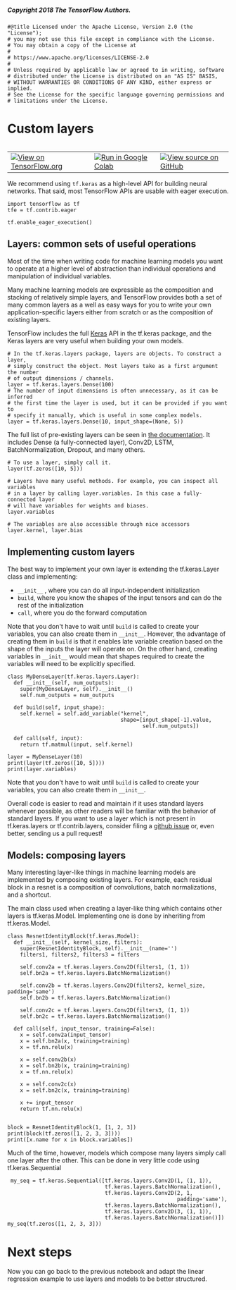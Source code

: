 
##### Copyright 2018 The TensorFlow Authors.


```
#@title Licensed under the Apache License, Version 2.0 (the "License");
# you may not use this file except in compliance with the License.
# You may obtain a copy of the License at
#
# https://www.apache.org/licenses/LICENSE-2.0
#
# Unless required by applicable law or agreed to in writing, software
# distributed under the License is distributed on an "AS IS" BASIS,
# WITHOUT WARRANTIES OR CONDITIONS OF ANY KIND, either express or implied.
# See the License for the specific language governing permissions and
# limitations under the License.
```

# Custom layers

<table class="tfo-notebook-buttons" align="left">
  <td>
    <a target="_blank" href="https://www.tensorflow.org/tutorials/eager/custom_layers"><img src="https://www.tensorflow.org/images/tf_logo_32px.png" />View on TensorFlow.org</a>
  </td>
  <td>
    <a target="_blank" href="https://colab.research.google.com/github/tensorflow/docs/blob/master/site/en/tutorials/eager/custom_layers.ipynb"><img src="https://www.tensorflow.org/images/colab_logo_32px.png" />Run in Google Colab</a>
  </td>
  <td>
    <a target="_blank" href="https://github.com/tensorflow/docs/blob/master/site/en/tutorials/eager/custom_layers.ipynb"><img src="https://www.tensorflow.org/images/GitHub-Mark-32px.png" />View source on GitHub</a>
  </td>
</table>

We recommend using `tf.keras` as a high-level API for building neural networks. That said, most TensorFlow APIs are usable with eager execution.



```
import tensorflow as tf
tfe = tf.contrib.eager

tf.enable_eager_execution()
```

## Layers: common sets of useful operations

Most of the time when writing code for machine learning models you want to operate at a higher level of abstraction than individual operations and manipulation of individual variables.

Many machine learning models are expressible as the composition and stacking of relatively simple layers, and TensorFlow provides both a set of many common layers as a well as easy ways for you to write your own application-specific layers either from scratch or as the composition of existing layers.

TensorFlow includes the full [Keras](https://keras.io) API in the tf.keras package, and the Keras layers are very useful when building your own models.



```
# In the tf.keras.layers package, layers are objects. To construct a layer,
# simply construct the object. Most layers take as a first argument the number
# of output dimensions / channels.
layer = tf.keras.layers.Dense(100)
# The number of input dimensions is often unnecessary, as it can be inferred
# the first time the layer is used, but it can be provided if you want to 
# specify it manually, which is useful in some complex models.
layer = tf.keras.layers.Dense(10, input_shape=(None, 5))
```

The full list of pre-existing layers can be seen in [the documentation](https://www.tensorflow.org/api_docs/python/tf/keras/layers). It includes Dense (a fully-connected layer),
Conv2D, LSTM, BatchNormalization, Dropout, and many others.


```
# To use a layer, simply call it.
layer(tf.zeros([10, 5]))
```


```
# Layers have many useful methods. For example, you can inspect all variables
# in a layer by calling layer.variables. In this case a fully-connected layer
# will have variables for weights and biases.
layer.variables
```


```
# The variables are also accessible through nice accessors
layer.kernel, layer.bias
```

## Implementing custom layers
The best way to implement your own layer is extending the tf.keras.Layer class and implementing:
  *  `__init__` , where you can do all input-independent initialization
  * `build`, where you know the shapes of the input tensors and can do the rest of the initialization
  * `call`, where you do the forward computation

Note that you don't have to wait until `build` is called to create your variables, you can also create them in `__init__`. However, the advantage of creating them in `build` is that it enables late variable creation based on the shape of the inputs the layer will operate on. On the other hand, creating variables in `__init__` would mean that shapes required to create the variables will need to be explicitly specified.


```
class MyDenseLayer(tf.keras.layers.Layer):
  def __init__(self, num_outputs):
    super(MyDenseLayer, self).__init__()
    self.num_outputs = num_outputs
    
  def build(self, input_shape):
    self.kernel = self.add_variable("kernel", 
                                    shape=[input_shape[-1].value, 
                                           self.num_outputs])
    
  def call(self, input):
    return tf.matmul(input, self.kernel)
  
layer = MyDenseLayer(10)
print(layer(tf.zeros([10, 5])))
print(layer.variables)
```

Note that you don't have to wait until `build` is called to create your variables, you can also create them in `__init__`.

Overall code is easier to read and maintain if it uses standard layers whenever possible, as other readers will be familiar with the behavior of standard layers. If you want to use a layer which is not present in tf.keras.layers or tf.contrib.layers, consider filing a [github issue](http://github.com/tensorflow/tensorflow/issues/new) or, even better, sending us a pull request!

## Models: composing layers

Many interesting layer-like things in machine learning models are implemented by composing existing layers. For example, each residual block in a resnet is a composition of convolutions, batch normalizations, and a shortcut.

The main class used when creating a layer-like thing which contains other layers is tf.keras.Model. Implementing one is done by inheriting from tf.keras.Model.


```
class ResnetIdentityBlock(tf.keras.Model):
  def __init__(self, kernel_size, filters):
    super(ResnetIdentityBlock, self).__init__(name='')
    filters1, filters2, filters3 = filters

    self.conv2a = tf.keras.layers.Conv2D(filters1, (1, 1))
    self.bn2a = tf.keras.layers.BatchNormalization()

    self.conv2b = tf.keras.layers.Conv2D(filters2, kernel_size, padding='same')
    self.bn2b = tf.keras.layers.BatchNormalization()

    self.conv2c = tf.keras.layers.Conv2D(filters3, (1, 1))
    self.bn2c = tf.keras.layers.BatchNormalization()

  def call(self, input_tensor, training=False):
    x = self.conv2a(input_tensor)
    x = self.bn2a(x, training=training)
    x = tf.nn.relu(x)

    x = self.conv2b(x)
    x = self.bn2b(x, training=training)
    x = tf.nn.relu(x)

    x = self.conv2c(x)
    x = self.bn2c(x, training=training)

    x += input_tensor
    return tf.nn.relu(x)

    
block = ResnetIdentityBlock(1, [1, 2, 3])
print(block(tf.zeros([1, 2, 3, 3])))
print([x.name for x in block.variables])
```

Much of the time, however, models which compose many layers simply call one layer after the other. This can be done in very little code using tf.keras.Sequential


```
 my_seq = tf.keras.Sequential([tf.keras.layers.Conv2D(1, (1, 1)),
                               tf.keras.layers.BatchNormalization(),
                               tf.keras.layers.Conv2D(2, 1, 
                                                      padding='same'),
                               tf.keras.layers.BatchNormalization(),
                               tf.keras.layers.Conv2D(3, (1, 1)),
                               tf.keras.layers.BatchNormalization()])
my_seq(tf.zeros([1, 2, 3, 3]))
```

# Next steps

Now you can go back to the previous notebook and adapt the linear regression example to use layers and models to be better structured.
